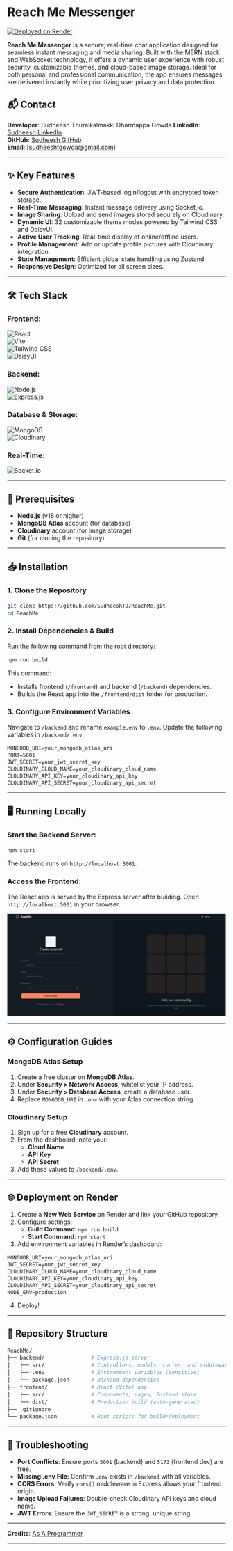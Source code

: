 # Reach Me Messenger

[![Deployed on Render](https://img.shields.io/badge/Render-Deployed-2B66F6)](https://render.com)

**Reach Me Messenger** is a secure, real-time chat application designed for seamless instant messaging and media sharing. Built with the MERN stack and WebSocket technology, it offers a dynamic user experience with robust security, customizable themes, and cloud-based image storage. Ideal for both personal and professional communication, the app ensures messages are delivered instantly while prioritizing user privacy and data protection.

## 📬 Contact

**Developer**: Sudheesh Thuralkalmakki Dharmappa Gowda
**LinkedIn**: [Sudheesh LinkedIn](https://www.linkedin.com/in/sudheeshtd/)  
**GitHub**: [Sudheesh GitHub](https://github.com/SudheeshTD)  
**Email**: [sudheeshtgowda@gmail.com]

---

## ✨ Key Features

- **Secure Authentication**: JWT-based login/logout with encrypted token storage.
- **Real-Time Messaging**: Instant message delivery using Socket.io.
- **Image Sharing**: Upload and send images stored securely on Cloudinary.
- **Dynamic UI**: 32 customizable theme modes powered by Tailwind CSS and DaisyUI.
- **Active User Tracking**: Real-time display of online/offline users.
- **Profile Management**: Add or update profile pictures with Cloudinary integration.
- **State Management**: Efficient global state handling using Zustand.
- **Responsive Design**: Optimized for all screen sizes.

---

## 🛠️ Tech Stack

### **Frontend:**

![React](https://img.shields.io/badge/React-v19-61DAFB?logo=react)  
![Vite](https://img.shields.io/badge/Vite-4.4.0-646CFF?logo=vite)  
![Tailwind CSS](https://img.shields.io/badge/Tailwind_CSS-4.0.16-06B6D4?logo=tailwindcss)  
![DaisyUI](https://img.shields.io/badge/DaisyUI-4.6.0-5A0EF8)

### **Backend:**

![Node.js](https://img.shields.io/badge/Node.js-21.7.3-339933?logo=node.js)  
![Express.js](https://img.shields.io/badge/Express.js-4.21.2-000000?logo=express)

### **Database & Storage:**

![MongoDB](https://img.shields.io/badge/MongoDB-8.12.2-47A248?logo=mongodb)  
![Cloudinary](https://img.shields.io/badge/Cloudinary-2.6.0-3448C5?logo=cloudinary)

### **Real-Time:**

![Socket.io](https://img.shields.io/badge/Socket.io-4.8.1-010101?logo=socket.io)

---

## 🚀 Prerequisites

- **Node.js** (v18 or higher)
- **MongoDB Atlas** account (for database)
- **Cloudinary** account (for image storage)
- **Git** (for cloning the repository)

---

## 📥 Installation

### 1. Clone the Repository

```bash
git clone https://github.com/SudheeshTD/ReachMe.git
cd ReachMe
```

### 2. Install Dependencies & Build

Run the following command from the root directory:

```bash
npm run build
```

This command:

- Installs frontend (`/frontend`) and backend (`/backend`) dependencies.
- Builds the React app into the `/frontend/dist` folder for production.

### 3. Configure Environment Variables

Navigate to `/backend` and rename `example.env` to `.env`.
Update the following variables in `/backend/.env`:

```env
MONGODB_URI=your_mongodb_atlas_uri
PORT=5001
JWT_SECRET=your_jwt_secret_key
CLOUDINARY_CLOUD_NAME=your_cloudinary_cloud_name
CLOUDINARY_API_KEY=your_cloudinary_api_key
CLOUDINARY_API_SECRET=your_cloudinary_api_secret
```

---

## 🖥️ Running Locally

### Start the Backend Server:

```bash
npm start
```

The backend runs on `http://localhost:5001`.

### Access the Frontend:

The React app is served by the Express server after building. Open `http://localhost:5001` in your browser.

![Image](frontend/public/signup.png)

---

## ⚙️ Configuration Guides

### MongoDB Atlas Setup

1. Create a free cluster on **MongoDB Atlas**.
2. Under **Security > Network Access**, whitelist your IP address.
3. Under **Security > Database Access**, create a database user.
4. Replace `MONGODB_URI` in `.env` with your Atlas connection string.

### Cloudinary Setup

1. Sign up for a free **Cloudinary** account.
2. From the dashboard, note your:
   - **Cloud Name**
   - **API Key**
   - **API Secret**
3. Add these values to `/backend/.env`.

---

## 🌐 Deployment on Render

1. Create a **New Web Service** on Render and link your GitHub repository.
2. Configure settings:
   - **Build Command**: `npm run build`
   - **Start Command**: `npm start`
3. Add environment variables in Render’s dashboard:

```env
MONGODB_URI=your_mongodb_atlas_uri
JWT_SECRET=your_jwt_secret_key
CLOUDINARY_CLOUD_NAME=your_cloudinary_cloud_name
CLOUDINARY_API_KEY=your_cloudinary_api_key
CLOUDINARY_API_SECRET=your_cloudinary_api_secret
NODE_ENV=production
```

4. Deploy!

---

## 📂 Repository Structure

```bash
ReachMe/
├── backend/               # Express.js server
│   ├── src/               # Controllers, models, routes, and middleware
│   ├── .env               # Environment variables (sensitive)
│   └── package.json       # Backend dependencies
├── frontend/              # React (Vite) app
│   ├── src/               # Components, pages, Zustand store
│   └── dist/              # Production build (auto-generated)
├── .gitignore
└── package.json           # Root scripts for build/deployment
```

---

## 🚨 Troubleshooting

- **Port Conflicts**: Ensure ports `5001` (backend) and `5173` (frontend dev) are free.
- **Missing .env File**: Confirm `.env` exists in `/backend` with all variables.
- **CORS Errors**: Verify `cors()` middleware in Express allows your frontend origin.
- **Image Upload Failures**: Double-check Cloudinary API keys and cloud name.
- **JWT Errors**: Ensure the `JWT_SECRET` is a strong, unique string.

---

**Credits**: [As A Programmer](https://www.youtube.com/@asaprogrammer_)

---
